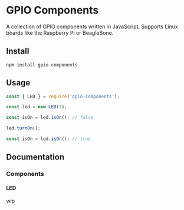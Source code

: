 # GPIO Components

A collection of GPIO components written in JavaScript. Supports Linux boards like the Raspberry Pi or BeagleBone.

## Install

`npm install gpio-components`

## Usage

```javascript
const { LED } = require('gpio-components');

const led = new LED(1);

const isOn = led.isOn(); // false

led.turnOn();

const isOn = led.isOn(); // true
```

## Documentation

### Components

#### LED

wip
